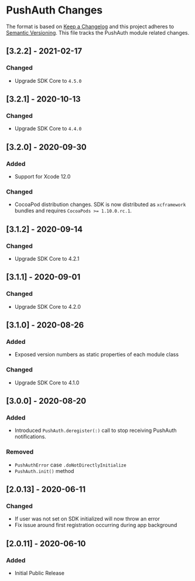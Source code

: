 # PushAuth Changes

The format is based on [Keep a Changelog](https://keepachangelog.com/en/1.0.0/)
and this project adheres to [Semantic Versioning](https://semver.org/spec/v2.0.0.html).
This file tracks the PushAuth module related changes.

## [3.2.2] - 2021-02-17

### Changed

- Upgrade SDK Core to `4.5.0`

## [3.2.1] - 2020-10-13

### Changed

- Upgrade SDK Core to `4.4.0`

## [3.2.0] - 2020-09-30

### Added

- Support for Xcode 12.0

### Changed

- CocoaPod distribution changes. SDK is now distributed as
  `xcframework` bundles and requires `CocoaPods >= 1.10.0.rc.1`.

## [3.1.2] - 2020-09-14

### Changed

- Upgrade SDK Core to 4.2.1

## [3.1.1] - 2020-09-01

### Changed

- Upgrade SDK Core to 4.2.0

## [3.1.0] - 2020-08-26

### Added

- Exposed version numbers as static properties of each module class

### Changed

- Upgrade SDK Core to 4.1.0

## [3.0.0] - 2020-08-20

### Added

- Introduced `PushAuth.deregister(:)` call to stop receiving PushAuth notifications.

### Removed

- `PushAuthError` case `.doNotDirectlyInitialize`
- `PushAuth.init()` method

## [2.0.13] - 2020-06-11

### Changed

- If user was not set on SDK initialized will now throw an error
- Fix issue around first registration occurring during app background

## [2.0.11] - 2020-06-10

### Added

- Initial Public Release
